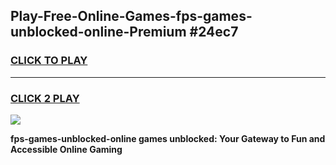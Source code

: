 
## Play-Free-Online-Games-fps-games-unblocked-online-Premium #24ec7
<h3>
<a href="https://premium.freeplayer.one?title=fps-games-unblocked-online&ref=8M">CLICK TO PLAY</a></h3>
<hr>

<h3>
<a href="https://premium.freeplayer.one?title=fps-games-unblocked-online&ref=8M">CLICK 2 PLAY</a>
  
</h3>

<a href="https://premium.freeplayer.one?title=fps-games-unblocked-online&ref=8M"><img src="https://clearcache.store/games.png"></a>


**fps-games-unblocked-online games unblocked: Your Gateway to Fun and Accessible Online Gaming**
